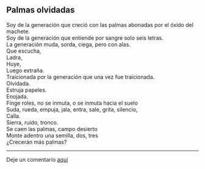 ## Palmas olvidadas

Soy de la generación que creció con las palmas abonadas por el óxido del machete. <br />
Soy de la generación que entiende por sangre solo seis letras. <br />
La generación muda, sorda, ciega, pero con alas. <br />
Que escucha, <br />
Ladra, <br />
Huye, <br />
Luego extraña. <br />
Traicionada por la generación que una vez fue traicionada. <br />
Olvidada. <br />
Estruja papeles. <br />
Enojada. <br />
Finge roles, no se inmuta, o se inmuta hacia el suelo <br />
Suda, rueda, empuja, jala, entra, sale, grita, silencio, <br />
Calla. <br />
Sierra, ruido, tronco. <br />
Se caen las palmas, campo desierto <br />
Monte adentro una semilla, dos, tres <br />
¿Crecerán más palmas? <br />

___

Deje un comentario [aquí](https://github.com/El-Despertar-de-los-Simios/DesperBlog/discussions/3)
